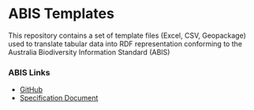 # ABIS Templates

This repository contains a set of template files (Excel, CSV, Geopackage) used to translate tabular data into RDF 
representation conforming to the Australia Biodiversity Information Standard (ABIS)

### ABIS Links
* [GitHub](https://github.com/surroundaustralia/abis)
* [Specification Document]()